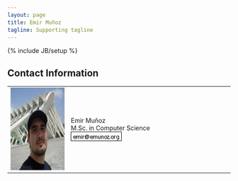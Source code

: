 ```yaml
---
layout: page
title: Emir Muñoz
tagline: Supporting tagline
---
```

{% include JB/setup %}

## Contact Information

<table>
<tr>
<td style="text-align:center;width:350px;height:190px">
<img alt="My photo" width="200" border="0" height="187" src="./images/DSC02506-2.JPG">
</td>
<td style="width:890px;height:190px">
Emir Muñoz <br>
M.Sc. in Computer Science
<div style="display:block;text-align:left">
<a imageanchor="1" href="mailto:emir@emunoz.org">
<img border="0" src="./images/mail.png">
</a>
</div>
</td>
</tr>
</table>
